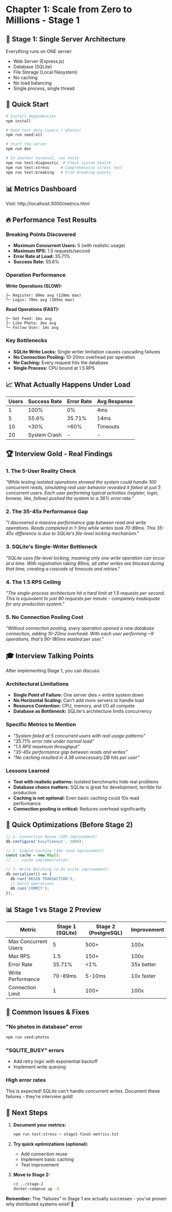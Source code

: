 # Chapter 1: Scale from Zero to Millions - Stage 1

## 🎯 Stage 1: Single Server Architecture

Everything runs on ONE server:
* Web Server (Express.js)
* Database (SQLite) 
* File Storage (Local filesystem)
* No caching
* No load balancing
* Single process, single thread

## 🚀 Quick Start

```bash
# Install dependencies
npm install

# Seed test data (users + photos)
npm run seed:all

# Start the server
npm run dev

# In another terminal, run tests
npm run test:diagnostic  # Check system health
npm run test:stress     # Comprehensive stress test
npm run test:breaking   # Find breaking points
```

## 📊 Metrics Dashboard
Visit: http://localhost:3000/metrics.html

## 🔥 Performance Test Results

### Breaking Points Discovered
* **Maximum Concurrent Users:** 5 (with realistic usage)
* **Maximum RPS:** 1.5 requests/second
* **Error Rate at Load:** 35.71%
* **Success Rate:** 55.6%

### Operation Performance
**Write Operations (SLOW):**
```
├─ Register: 89ms avg (128ms max)
└─ Login: 70ms avg (105ms max)
```

**Read Operations (FAST):**
```
├─ Get Feed: 2ms avg
├─ Like Photo: 2ms avg
└─ Follow User: 1ms avg
```

### Key Bottlenecks
* **SQLite Write Locks:** Single writer limitation causes cascading failures
* **No Connection Pooling:** 10-20ms overhead per operation
* **No Caching:** Every request hits the database
* **Single Process:** CPU bound at 1.5 RPS

## 📈 What Actually Happens Under Load

| Users | Success Rate | Error Rate | Avg Response |
|-------|--------------|------------|--------------|
| 1     | 100%         | 0%         | 4ms          |
| 5     | 55.6%        | 35.71%     | 14ms         |
| 10    | <30%         | >60%       | Timeouts     |
| 20    | System Crash | -          | -            |

## 🏆 Interview Gold - Real Findings

### 1. The 5-User Reality Check
*"While testing isolated operations showed the system could handle 100 concurrent reads, simulating real user behavior revealed it failed at just 5 concurrent users. Each user performing typical activities (register, login, browse, like, follow) pushed the system to a 36% error rate."*

### 2. The 35-45x Performance Gap
*"I discovered a massive performance gap between read and write operations. Reads completed in 1-3ms while writes took 70-89ms. This 35-45x difference is due to SQLite's file-level locking mechanism."*

### 3. SQLite's Single-Writer Bottleneck
*"SQLite uses file-level locking, meaning only one write operation can occur at a time. With registration taking 89ms, all other writes are blocked during that time, creating a cascade of timeouts and retries."*

### 4. The 1.5 RPS Ceiling
*"The single-process architecture hit a hard limit at 1.5 requests per second. This is equivalent to just 90 requests per minute - completely inadequate for any production system."*

### 5. No Connection Pooling Cost
*"Without connection pooling, every operation opened a new database connection, adding 10-20ms overhead. With each user performing ~9 operations, that's 90-180ms wasted per user."*

## 🎓 Interview Talking Points

After implementing Stage 1, you can discuss:

### Architectural Limitations
* **Single Point of Failure:** One server dies = entire system down
* **No Horizontal Scaling:** Can't add more servers to handle load
* **Resource Contention:** CPU, memory, and I/O all compete
* **Database as Bottleneck:** SQLite's architecture limits concurrency

### Specific Metrics to Mention
* *"System failed at 5 concurrent users with real usage patterns"*
* *"35.71% error rate under normal load"*
* *"1.5 RPS maximum throughput"*
* *"35-45x performance gap between reads and writes"*
* *"No caching resulted in 4.38 unnecessary DB hits per user"*

### Lessons Learned
* **Test with realistic patterns:** Isolated benchmarks hide real problems
* **Database choice matters:** SQLite is great for development, terrible for production
* **Caching is not optional:** Even basic caching could 10x read performance
* **Connection pooling is critical:** Reduces overhead significantly

## 🔧 Quick Optimizations (Before Stage 2)

```javascript
// 1. Connection Reuse (20% improvement)
db.configure('busyTimeout', 3000);

// 2. Simple Caching (10x read improvement)
const cache = new Map();
// ... cache implementation

// 3. Write Batching (2-3x write improvement)
db.serialize(() => {
  db.run('BEGIN TRANSACTION');
  // batch operations
  db.run('COMMIT');
});
```

## 📊 Stage 1 vs Stage 2 Preview

| Metric | Stage 1 (SQLite) | Stage 2 (PostgreSQL) | Improvement |
|--------|------------------|----------------------|-------------|
| Max Concurrent Users | 5 | 500+ | 100x |
| Max RPS | 1.5 | 150+ | 100x |
| Error Rate | 35.71% | <1% | 35x better |
| Write Performance | 70-89ms | 5-10ms | 10x faster |
| Connection Limit | 1 | 100+ | 100x |

## 🚨 Common Issues & Fixes

### "No photos in database" error
```bash
npm run seed:photos
```

### "SQLITE_BUSY" errors
* Add retry logic with exponential backoff
* Implement write queuing

### High error rates
This is expected! SQLite can't handle concurrent writes. Document these failures - they're interview gold!

## 🎯 Next Steps

1. **Document your metrics:**
   ```bash
   npm run test:stress > stage1-final-metrics.txt
   ```

2. **Try quick optimizations (optional):**
   * Add connection reuse
   * Implement basic caching
   * Test improvement

3. **Move to Stage 2:**
   ```bash
   cd ../stage-2
   docker-compose up -d
   ```

**Remember:** The "failures" in Stage 1 are actually successes - you've proven why distributed systems exist! 🚀
